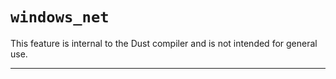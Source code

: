 # `windows_net`

This feature is internal to the Dust compiler and is not intended for general use.

------------------------
